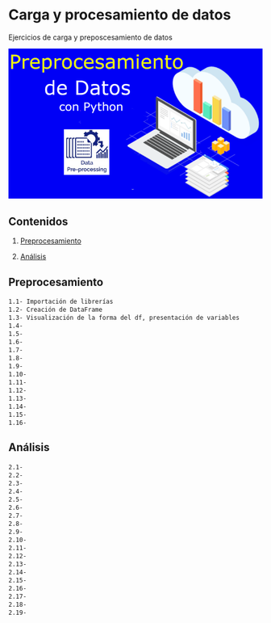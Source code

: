 # Carga y procesamiento de datos
 Ejercicios de carga y preposcesamiento de datos

 ![alt text](image.png)

## Contenidos

 1. [Preprocesamiento](#Preprocesamiento)

 2. [Análisis](#Análisis)


## Preprocesamiento

    1.1- Importación de librerías
    1.2- Creación de DataFrame
    1.3- Visualización de la forma del df, presentación de variables
    1.4- 
    1.5- 
    1.6-
    1.7- 
    1.8- 
    1.9-
    1.10- 
    1.11- 
    1.12- 
    1.13- 
    1.14- 
    1.15- 
    1.16- 


## Análisis 

    2.1- 
    2.2- 
    2.3- 
    2.4- 
    2.5-
    2.6- 
    2.7-
    2.8-
    2.9-
    2.10-
    2.11-
    2.12-
    2.13-
    2.14-
    2.15-
    2.16-
    2.17-
    2.18-
    2.19-




